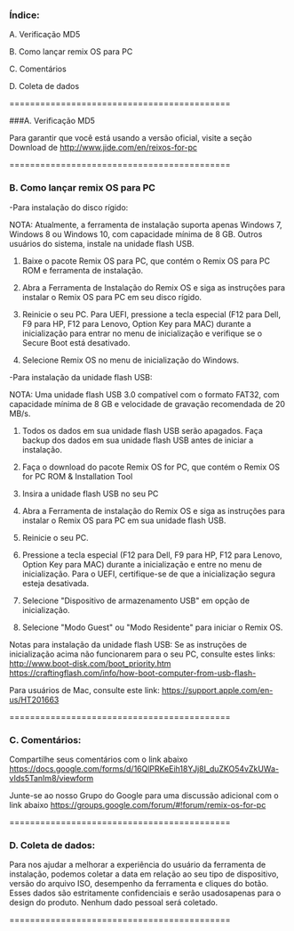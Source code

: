 ### Índice:

A. Verificação MD5

B. Como lançar remix OS para PC

C. Comentários

D. Coleta de dados


===========================================


###A. Verificação MD5

Para garantir que você está usando a versão oficial, visite a seção Download de http://www.jide.com/en/reixos-for-pc


===========================================


### B. Como lançar remix OS para PC


-Para instalação do disco rígido:

NOTA: Atualmente, a ferramenta de instalação suporta apenas Windows 7, Windows 8 ou Windows 10, com capacidade mínima de 8 GB. Outros usuários do sistema, instale na unidade flash USB.

1. Baixe o pacote Remix OS para PC, que contém o Remix OS para PC ROM e ferramenta de instalação.

2. Abra a Ferramenta de Instalação do Remix OS e siga as instruções para instalar o Remix OS para PC em seu disco rígido.

3. Reinicie o seu PC.
Para UEFI, pressione a tecla especial (F12 para Dell, F9 para HP, F12 para Lenovo, Option Key para MAC) durante a inicialização para entrar no menu de inicialização e verifique se o Secure Boot está desativado.

4. Selecione Remix OS no menu de inicialização do Windows.



-Para instalação da unidade flash USB:

NOTA: Uma unidade flash USB 3.0 compatível com o formato FAT32, com capacidade mínima de 8 GB e velocidade de gravação recomendada de 20 MB/s.

1. Todos os dados em sua unidade flash USB serão apagados. Faça backup dos dados em sua unidade flash USB antes de iniciar a instalação.  

2. Faça o download do pacote Remix OS for PC, que contém o Remix OS for PC ROM & Installation Tool

3. Insira a unidade flash USB no seu PC

4. Abra a Ferramenta de instalação do Remix OS e siga as instruções para instalar o Remix OS para PC em sua unidade flash USB.

5. Reinicie o seu PC.

6. Pressione a tecla especial (F12 para Dell, F9 para HP, F12 para Lenovo, Option Key para MAC) durante a inicialização e entre no menu de inicialização.
Para o UEFI, certifique-se de que a inicialização segura esteja desativada.

7. Selecione "Dispositivo de armazenamento USB" em opção de inicialização.

8. Selecione "Modo Guest" ou "Modo Residente" para iniciar o Remix OS.


Notas para instalação da unidade flash USB:
Se as instruções de inicialização acima não funcionarem para o seu PC, consulte estes links:
http://www.boot-disk.com/boot_priority.htm
https://craftingflash.com/info/how-boot-computer-from-usb-flash-

Para usuários de Mac, consulte este link:
https://support.apple.com/en-us/HT201663



===========================================


### C. Comentários:

Compartilhe seus comentários com o link abaixo
https://docs.google.com/forms/d/16QlPRKeEih18YJj8I_duZKO54vZkUWa-vIds5TanIm8/viewform

Junte-se ao nosso Grupo do Google para uma discussão adicional com o link abaixo
https://groups.google.com/forum/#!forum/remix-os-for-pc


===========================================


### D. Coleta de dados:

Para nos ajudar a melhorar a experiência do usuário da ferramenta de instalação, podemos coletar a data em relação ao seu tipo de dispositivo, versão do arquivo ISO, desempenho da ferramenta e cliques do botão.
Esses dados são estritamente confidenciais e serão usados ​​apenas para o design do produto.
Nenhum dado pessoal será coletado.


===========================================

